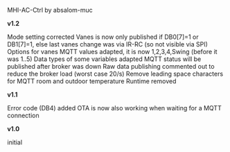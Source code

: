 MHI-AC-Ctrl by absalom-muc

**v1.2**

Mode setting corrected
Vanes is now only published if DB0[7]=1 or DB1[7]=1, else last vanes change was via IR-RC (so not visible via SPI)
Options for vanes MQTT values adapted, it is now 1,2,3,4,Swing (before it was 1..5)
Data types of some variables adapted
MQTT status will be published after broker was down
Raw data publishing commented out to reduce the broker load (worst case 20/s)
Remove leading space characters for MQTT room and outdoor temperature
Runtime removed

**v1.1**

Error code (DB4) added
OTA is now also working when waiting for a MQTT connection

**v1.0**

initial